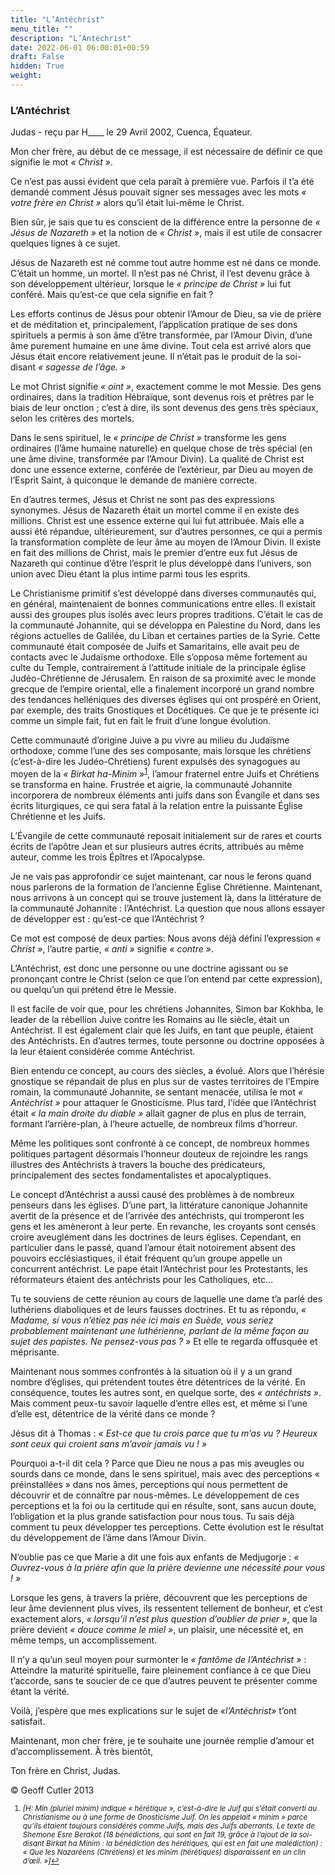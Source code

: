 ```yaml
---
title: "L’Antéchrist"
menu_title: ""
description: "L’Antéchrist"
date: 2022-06-01 06:00:01+00:59
draft: False
hidden: True
weight:
---
```

### L’Antéchrist

Judas - reçu par H____ le 29 Avril 2002, Cuenca, Équateur.

Mon cher frère, au début de ce message, il est nécessaire de définir ce que signifie le mot *« Christ »*.

Ce n’est pas aussi évident que cela paraît à première vue. Parfois il t’a été demandé comment Jésus pouvait signer ses messages avec les mots *« votre frère en Christ »* alors qu’il était  lui-même le Christ.

Bien sûr, je sais que tu es conscient de la différence entre la personne de *« Jésus de Nazareth »* et la notion de *« Christ »*, mais il est utile de consacrer quelques lignes à ce sujet.

Jésus de Nazareth est né comme tout autre homme est né dans ce monde. C’était un homme, un mortel. Il n’est pas né Christ, il l’est devenu grâce à son développement ultérieur, lorsque le *« principe de Christ »* lui fut conféré. Mais qu’est-ce que cela signifie en fait ?

Les efforts continus de Jésus pour obtenir l’Amour de Dieu, sa vie de prière et de méditation et, principalement, l’application pratique de ses dons spirituels a permis à son âme d’être transformée, par l’Amour Divin, d’une âme purement humaine en une âme divine. Tout cela est arrivé alors que Jésus était encore relativement jeune. Il n’était pas le produit de la soi-disant *« sagesse de l’âge. »*

Le mot Christ signifie *« oint »*, exactement comme le mot Messie. Des gens ordinaires, dans la tradition Hébraïque, sont devenus  rois et prêtres par le biais de leur onction ; c’est à dire, ils sont devenus des gens très spéciaux, selon les critères des mortels.

Dans le sens spirituel, le *« principe de Christ »* transforme les gens ordinaires (l’âme humaine naturelle) en quelque chose de très spécial (en une âme divine, transformée par l’Amour Divin). La qualité de Christ est donc une essence externe, conférée de l’extérieur, par Dieu au moyen de l’Esprit Saint, à quiconque le demande de manière correcte.

En d’autres termes, Jésus et Christ ne sont pas des expressions synonymes. Jésus de Nazareth était un mortel comme il en existe des millions. Christ est une essence externe qui lui fut attribuée.  Mais elle a aussi été répandue, ultérieurement, sur d’autres personnes, ce qui a permis la transformation complète de leur âme au moyen de l’Amour Divin. Il existe en fait des millions de Christ, mais le premier d’entre eux fut Jésus de Nazareth qui continue d’être l’esprit le plus développé dans l’univers, son union avec Dieu étant la plus intime parmi tous les esprits.

Le Christianisme primitif s’est développé dans diverses communautés qui, en général, maintenaient de bonnes communications entre elles. Il existait aussi des groupes plus isolés avec leurs propres traditions. C’était le cas de la communauté Johannite, qui se développa en Palestine du Nord, dans les régions actuelles de Galilée, du Liban et certaines parties de la Syrie. Cette communauté était composée de Juifs et Samaritains, elle avait peu de contacts avec le Judaïsme orthodoxe. Elle s’opposa même fortement au culte du Temple, contrairement à l’attitude initiale de la principale église Judéo-Chrétienne de Jérusalem. En raison de sa proximité avec le monde grecque de l’empire oriental, elle a finalement incorporé un grand nombre des tendances helléniques des diverses églises qui ont prospéré en Orient, par exemple, des traits Gnostiques et Docétiques. Ce que je te présente ici comme un simple fait, fut en fait le fruit d’une longue évolution.

Cette communauté d’origine Juive a pu vivre au milieu du Judaïsme orthodoxe, comme l’une des ses composante, mais lorsque les chrétiens (c’est-à-dire les Judéo-Chrétiens) furent expulsés des synagogues au moyen de la *« Birkat ha-Minim »*<sup id="a1">[1](#f1)</sup>, l’amour fraternel entre Juifs et Chrétiens se transforma en haine. Frustrée et aigrie, la communauté Johannite incorporera de nombreux éléments anti juifs dans son Évangile et dans ses écrits liturgiques, ce qui sera fatal à la relation entre la puissante Église Chrétienne et les Juifs.

L’Évangile de cette communauté reposait initialement sur de rares et courts écrits de l’apôtre Jean et sur plusieurs autres écrits, attribués au même auteur, comme les trois Épîtres et l’Apocalypse.

Je ne vais pas approfondir ce sujet maintenant, car nous le ferons quand nous parlerons de la formation de l’ancienne Église Chrétienne. Maintenant, nous arrivons à un concept qui se trouve justement là, dans la littérature de la communauté Johannite : l’Antéchrist. La question que nous allons essayer de développer est : qu’est-ce que l’Antéchrist ?

Ce mot est composé de deux parties: Nous avons déjà défini l’expression *« Christ »*, l’autre partie, *« anti »* signifie *« contre »*.

L’Antéchrist, est donc une personne ou une doctrine agissant ou se prononçant contre le Christ (selon ce que l’on entend par cette expression), ou quelqu’un qui prétend être le Messie.

Il est facile de voir que, pour les chrétiens Johannites,  Simon bar Kokhba, le leader de la rébellion Juive contre les Romains au IIe siècle, était un Antéchrist. Il est également clair que les Juifs, en tant que peuple, étaient des Antéchrists. En d’autres termes, toute personne ou doctrine opposées à la leur étaient considérée comme Antéchrist.

Bien entendu ce concept, au cours des siècles, a évolué. Alors que l’hérésie gnostique se répandait de plus en plus sur de vastes territoires de l’Empire romain, la communauté Johannite, se sentant menacée, utilisa le mot *« Antéchrist »* pour attaquer le Gnosticisme. Plus tard, l’idée que l’Antéchrist était *« la main droite du diable »* allait gagner de plus en plus de terrain, formant l’arrière-plan, à l’heure actuelle, de nombreux films d’horreur.

Même les politiques sont confronté à ce concept, de nombreux hommes politiques partagent désormais l’honneur douteux de rejoindre les rangs illustres des Antéchrists à travers la bouche des prédicateurs, principalement des sectes fondamentalistes et apocalyptiques.

Le concept d’Antéchrist a aussi causé des problèmes à de nombreux penseurs dans les églises. D’une part, la littérature canonique Johannite avertit de la présence et de l’arrivée des antéchrists, qui tromperont les gens et les amèneront à leur perte. En revanche, les croyants sont censés croire aveuglément dans les doctrines de leurs églises. Cependant, en particulier dans le passé, quand l’amour était notoirement absent des pouvoirs ecclésiastiques, il était fréquent qu’un groupe appelle un concurrent antéchrist. Le pape était l’Antéchrist pour les Protestants, les réformateurs étaient des antéchrists pour les Catholiques, etc…

Tu te souviens de cette réunion au cours de laquelle une dame t’a parlé des luthériens diaboliques et de leurs fausses doctrines. Et tu as répondu, *« Madame, si vous n’étiez pas née ici mais en Suède, vous seriez probablement maintenant une luthérienne, parlant de la même façon au sujet des papistes. Ne pensez-vous pas ? »* Et elle te regarda offusquée et méprisante.

Maintenant nous sommes confrontés à la situation où il y a un grand nombre d’églises,  qui prétendent toutes être détentrices de la vérité. En conséquence, toutes les autres sont, en quelque sorte, des *« antéchrists »*. Mais comment peux-tu savoir laquelle d’entre elles est, et même si l’une d’elle est, détentrice de la vérité dans ce monde ?

Jésus dit à Thomas : *« Est-ce que tu crois parce que tu m’as vu ? Heureux sont ceux qui croient sans m’avoir jamais vu ! »*

Pourquoi a-t-il dit cela ? Parce que Dieu ne nous a pas mis aveugles ou sourds dans ce monde, dans le sens spirituel, mais avec des perceptions « préinstallées » dans nos âmes, perceptions qui nous permettent de découvrir et de connaître par nous-mêmes. Le développement de ces perceptions et la foi ou la certitude qui en résulte, sont, sans aucun doute, l’obligation et la plus grande satisfaction pour nous tous. Tu sais déjà comment tu peux développer tes perceptions. Cette évolution est le résultat du développement de l’âme dans l’Amour Divin.

N’oublie pas ce que Marie a dit une fois aux enfants de Medjugorje : *« Ouvrez-vous à la prière afin que la prière devienne une nécessité pour vous ! »*

Lorsque les gens, à travers la prière, découvrent que les perceptions de leur âme deviennent plus vives, ils ressentent tellement de bonheur, et c’est exactement alors, *« lorsqu’il n’est plus question d’oublier de prier »*, que la prière devient *« douce comme le miel »*, un plaisir, une nécessité et, en même temps, un accomplissement.

Il n’y a qu’un seul moyen pour surmonter le *« fantôme de l’Antéchrist »* : Atteindre la maturité spirituelle, faire pleinement confiance à ce que Dieu t’accorde, sans te soucier de ce que d’autres peuvent te présenter comme étant la vérité.

Voilà, j’espère que mes explications sur le sujet de *«l’Antéchrist»* t’ont satisfait.

Maintenant, mon cher frère, je te souhaite une journée remplie d’amour et d’accomplissement. À très bientôt,

Ton frère en Christ, Judas.

© Geoff Cutler 2013
<small>

1. <large id="f1"> *[H: Min (pluriel minim) indique « hérétique », c’est-à-dire le Juif qui s’était converti au Christianisme ou à une forme de Gnosticisme Juif. On les appelait « minim » parce qu’ils étaient toujours considérés comme Juifs, mais des Juifs aberrants. Le texte de  Shemone Esre Berakot (18 bénédictions, qui sont en fait 19, grâce à l’ajout de la soi-disant Birkat ha Minim : la bénédiction des hérétiques, qui est en fait une malédiction) : « Que les Nazaréens (Chrétiens) et les minim (hérétiques) disparaissent en un clin d’œil. »]*[↩](#a1)